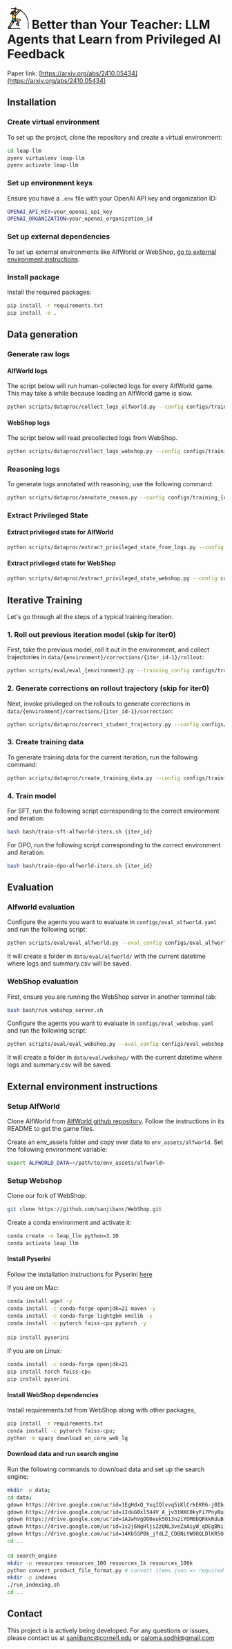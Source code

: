 # <img src="assets/icon.png" alt="Icon" width="50"/> Better than Your Teacher: LLM Agents that Learn from Privileged AI Feedback

Paper link: [https://arxiv.org/abs/2410.05434](https://arxiv.org/abs/2410.05434)

## Installation

### Create virtual environment

To set up the project, clone the repository and create a virtual environment:

```bash
cd leap-llm
pyenv virtualenv leap-llm
pyenv activate leap-llm
```

### Set up environment keys
Ensure you have a `.env` file with your OpenAI API key and organization ID:

```bash
OPENAI_API_KEY=your_openai_api_key
OPENAI_ORGANIZATION=your_openai_organization_id
```

### Set up external dependencies

To set up external environments like AlfWorld or WebShop, [go to external environment instructions](#external-environment-instructions).

### Install package

Install the required packages:

```bash
pip install -r requirements.txt
pip install -e .
```

## Data generation

### Generate raw logs

#### AlfWorld logs

The script below will run human-collected logs for every AlfWorld game. This may take a while because loading an AlfWorld game is slow.
```bash
python scripts/dataproc/collect_logs_alfworld.py --config configs/training_alfworld.yaml
```

#### WebShop logs

The script below will read precollected logs from WebShop.
```bash
python scripts/dataproc/collect_logs_webshop.py --config configs/training_webshop.yaml
```

### Reasoning logs

To generate logs annotated with reasoning, use the following command:
```bash
python scripts/dataproc/annotate_reason.py --config configs/training_{environment}.yaml
```

### Extract Privileged State

#### Extract privileged state for AlfWorld
```bash
python scripts/dataproc/extract_privileged_state_from_logs.py --config configs/training_alfworld.yaml
```

#### Extract privileged state for WebShop
```bash
python scripts/dataproc/extract_privileged_state_webshop.py --config configs/training_webshop.yaml
```

## Iterative Training

Let's go through all the steps of a typical training iteration.

### 1. Roll out previous iteration model (skip for iter0)
First, take the previous model, roll it out in the environment, and collect trajectories in `data/{environment}/corrections/{iter_id-1}/rollout`:
```bash
python scripts/eval/eval_{environment}.py --training_config configs/training_{environment}.yaml --iter {iter_id-1}
```

### 2. Generate corrections on rollout trajectory (skip for iter0)
Next, invoke privileged on the rollouts to generate corrections in `data/{environment}/corrections/{iter_id-1}/correction`:
```bash
python scripts/dataproc/correct_student_trajectory.py --config configs/training_{environment}.yaml --iter {iter_id-1}
```

### 3. Create training data

To generate training data for the current iteration, run the following command:
```bash
python scripts/dataproc/create_training_data.py --config configs/training_{environment}.yaml --train_method {train_method} --iter {iter_id}
```

### 4. Train model

For SFT, run the following script corresponding to the correct environment and iteration:
```bash
bash bash/train-sft-alfworld-iterx.sh {iter_id}
```

For DPO, run the following script corresponding to the correct environment and iteration:
```bash
bash bash/train-dpo-alfworld-iterx.sh {iter_id}
```

## Evaluation

### Alfworld evaluation
Configure the agents you want to evaluate in `configs/eval_alfworld.yaml` and run the following script:
```bash
python scripts/eval/eval_alfworld.py --eval_config configs/eval_alfworld.yaml
```
It will create a folder in `data/eval/alfworld/` with the current datetime where logs and summary.csv will be saved.

### WebShop evaluation
First, ensure you are running the WebShop server in another terminal tab:
```bash
bash bash/run_webshop_server.sh
```

Configure the agents you want to evaluate in `configs/eval_webshop.yaml` and run the following script:
```bash
python scripts/eval/eval_webshop.py --eval_config configs/eval_webshop.yaml
```
It will create a folder in `data/eval/webshop/` with the current datetime where  logs and summary.csv will be saved.

## External environment instructions

### Setup AlfWorld
Clone AlfWorld from [AlfWorld github repository](https://github.com/alfworld/alfworld). Follow the instructions in its README to get the game files.

Create an env_assets folder and copy over data to `env_assets/alfworld`. Set the following environment variable:
```bash
export ALFWORLD_DATA=</path/to/env_assets/alfworld>
```

### Setup Webshop
Clone our fork of WebShop:
```bash
git clone https://github.com/sanjibanc/WebShop.git
```

Create a conda environment and activate it:
```bash
conda create -n leap_llm python=3.10
conda activate leap_llm
```

#### Install Pyserini

Follow the installation instructions for Pyserini [here](https://github.com/castorini/pyserini/blob/master/docs/installation.md)

If you are on Mac:
```bash
conda install wget -y
conda install -c conda-forge openjdk=21 maven -y
conda install -c conda-forge lightgbm nmslib -y
conda install -c pytorch faiss-cpu pytorch -y

pip install pyserini
```
If you are on Linux:
```bash
conda install -c conda-forge openjdk=21
pip install torch faiss-cpu
pip install pyserini
```

#### Install WebShop dependencies

Install requirements.txt from WebShop along with other packages,
```bash
pip install -r requirements.txt
conda install -c pytorch faiss-cpu;
python -m spacy download en_core_web_lg
```

#### Download data and run search engine

Run the following commands to download data and set up the search engine:
```bash
mkdir -p data;
cd data;
gdown https://drive.google.com/uc?id=1EgHdxQ_YxqIQlvvq5iKlCrkEKR6-j0Ib; # items_shuffle_1000 - product scraped info
gdown https://drive.google.com/uc?id=1IduG0xl544V_A_jv3tHXC0kyFi7PnyBu; # items_ins_v2_1000 - product attributes
gdown https://drive.google.com/uc?id=1A2whVgOO0euk5O13n2iYDM0bQRkkRduB; # items_shuffle
gdown https://drive.google.com/uc?id=1s2j6NgHljiZzQNL3veZaAiyW_qDEgBNi; # items_ins_v2
gdown https://drive.google.com/uc?id=14Kb5SPBk_jfdLZ_CDBNitW98QLDlKR5O # items_human_ins
cd ..

cd search_engine
mkdir -p resources resources_100 resources_1k resources_100k
python convert_product_file_format.py # convert items.json => required doc format
mkdir -p indexes
./run_indexing.sh
cd ..
```

<!-- #### For live testing on the web browser

Run the WebShop server:
```bash
bash bash/run_webshop_server.sh
```

If you installed everything correctly as above, you should see a website in [http://localhost:3000/ABC](http://localhost:3000/ABC) -->

## Contact

This project is is actively being developed. For any questions or issues, please contact us at sanjibanc@cornell.edu or paloma.sodhi@gmail.com